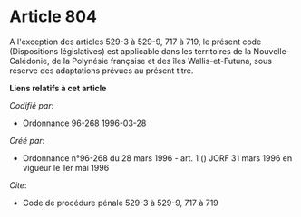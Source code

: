 # Article 804

A l'exception des articles 529-3 à 529-9, 717 à 719, le présent code (Dispositions législatives) est applicable dans les
territoires de la Nouvelle-Calédonie, de la Polynésie française et des îles Wallis-et-Futuna, sous réserve des adaptations
prévues au présent titre.

**Liens relatifs à cet article**

_Codifié par_:

  - Ordonnance 96-268 1996-03-28

_Créé par_:

  - Ordonnance n°96-268 du 28 mars 1996 - art. 1 () JORF 31 mars 1996 en vigueur le 1er mai 1996

_Cite_:

  - Code de procédure pénale 529-3 à 529-9, 717 à 719

